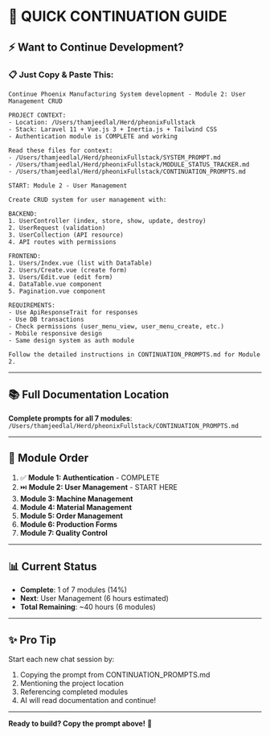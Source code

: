 # 🎯 QUICK CONTINUATION GUIDE

## ⚡ Want to Continue Development?

### 📋 Just Copy & Paste This:

```
Continue Phoenix Manufacturing System development - Module 2: User Management CRUD

PROJECT CONTEXT:
- Location: /Users/thamjeedlal/Herd/pheonixFullstack
- Stack: Laravel 11 + Vue.js 3 + Inertia.js + Tailwind CSS
- Authentication module is COMPLETE and working

Read these files for context:
- /Users/thamjeedlal/Herd/pheonixFullstack/SYSTEM_PROMPT.md
- /Users/thamjeedlal/Herd/pheonixFullstack/MODULE_STATUS_TRACKER.md
- /Users/thamjeedlal/Herd/pheonixFullstack/CONTINUATION_PROMPTS.md

START: Module 2 - User Management

Create CRUD system for user management with:

BACKEND:
1. UserController (index, store, show, update, destroy)
2. UserRequest (validation)
3. UserCollection (API resource)
4. API routes with permissions

FRONTEND:
1. Users/Index.vue (list with DataTable)
2. Users/Create.vue (create form)
3. Users/Edit.vue (edit form)
4. DataTable.vue component
5. Pagination.vue component

REQUIREMENTS:
- Use ApiResponseTrait for responses
- Use DB transactions
- Check permissions (user_menu_view, user_menu_create, etc.)
- Mobile responsive design
- Same design system as auth module

Follow the detailed instructions in CONTINUATION_PROMPTS.md for Module 2.
```

---

## 📚 Full Documentation Location

**Complete prompts for all 7 modules**: `/Users/thamjeedlal/Herd/pheonixFullstack/CONTINUATION_PROMPTS.md`

---

## 🎯 Module Order

1. ✅ **Module 1: Authentication** - COMPLETE
2. ⏭️ **Module 2: User Management** - START HERE
3. **Module 3: Machine Management**
4. **Module 4: Material Management**
5. **Module 5: Order Management**
6. **Module 6: Production Forms**
7. **Module 7: Quality Control**

---

## 📊 Current Status

- **Complete**: 1 of 7 modules (14%)
- **Next**: User Management (6 hours estimated)
- **Total Remaining**: ~40 hours (6 modules)

---

## ✨ Pro Tip

Start each new chat session by:
1. Copying the prompt from CONTINUATION_PROMPTS.md
2. Mentioning the project location
3. Referencing completed modules
4. AI will read documentation and continue!

---

**Ready to build? Copy the prompt above!** 🚀
